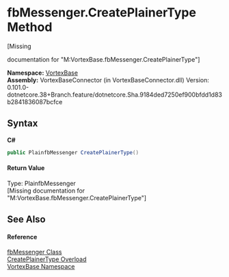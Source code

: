 # fbMessenger.CreatePlainerType Method 
 

\[Missing <summary> documentation for "M:VortexBase.fbMessenger.CreatePlainerType"\]

**Namespace:**&nbsp;<a href="N_VortexBase.md">VortexBase</a><br />**Assembly:**&nbsp;VortexBaseConnector (in VortexBaseConnector.dll) Version: 0.101.0-dotnetcore.38+Branch.feature/dotnetcore.Sha.9184ded7250ef900bfdd1d83b2841836087bcfce

## Syntax

**C#**<br />
``` C#
public PlainfbMessenger CreatePlainerType()
```


#### Return Value
Type: PlainfbMessenger<br />\[Missing <returns> documentation for "M:VortexBase.fbMessenger.CreatePlainerType"\]

## See Also


#### Reference
<a href="T_VortexBase_fbMessenger.md">fbMessenger Class</a><br /><a href="Overload_VortexBase_fbMessenger_CreatePlainerType.md">CreatePlainerType Overload</a><br /><a href="N_VortexBase.md">VortexBase Namespace</a><br />